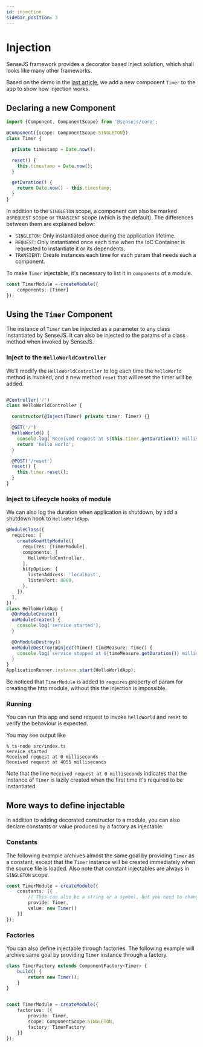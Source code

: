 ```yaml
---
id: injection
sidebar_position: 3
---
```


# Injection

SenseJS framework provides a decorator based inject solution, which shall looks like many other frameworks.

Based on the demo in the [last article](./hello-world.md), we add a new component `Timer` to the app to show
how injection works.


## Declaring a new Component

```typescript
import {Component, ComponentScope} from '@sensejs/core';

@Component({scope: ComponentScope.SINGLETON})
class Timer {

  private timestamp = Date.now();

  reset() {
    this.timestamp = Date.now();
  }

  getDuration() {
    return Date.now() - this.timestamp;
  }
}

```

In addition to the `SINGLETON` scope, a component can also be marked as`REQUEST` scope or `TRANSIENT` scope (which is
the default). The differences between them are explained below:

- `SINGLETON`: Only instantiated once during the application lifetime.
- `REQUEST`: Only instantiated once each time when the IoC Container is requested to instantiate it or its dependents.
- `TRANSIENT`:  Create instances each time for each param that needs such a component.

To make `Timer` injectable, it's necessary to list it in `components` of a module.

```typescript
const TimerModule = createModule({
    components: [Timer]
});
```




## Using the `Timer` Component

The instance of `Timer` can be injected as a parameter to any class instantiated by SenseJS. It can also
be injected to the params of a class method when invoked by SenseJS.

### Inject to the `HelloWorldController`

We'll modify the `HelloWorldController` to log each time the `helloWorld` method is invoked, and a new method `reset` that
will reset the timer will be added.

```typescript

@Controller('/')
class HelloWorldController {

  constructor(@Inject(Timer) private timer: Timer) {}

  @GET('/')
  helloWorld() {
    console.log(`Received request at ${this.timer.getDuration()} milliseconds`);
    return 'hello world';
  }

  @POST('/reset')
  reset() {
    this.timer.reset();
  }
}
```

### Inject to Lifecycle hooks of module

We can also log the duration when application is shutdown, by add a shutdown hook to `HelloWorldApp`.

```typescript
@ModuleClass({
  requires: [
    createKoaHttpModule({
      requires: [TimerModule],
      components: [
        HelloWorldController,
      ],
      httpOption: {
        listenAddress: 'localhost',
        listenPort: 8080,
      },
    }),
  ],
})
class HelloWorldApp {
  @OnModuleCreate()
  onModuleCreate() {
    console.log('service started');
  }

  @OnModuleDestroy()
  onModuleDestroy(@Inject(Timer) timeMeasure: Timer) {
    console.log(`service stopped at ${timeMeasure.getDuration()} milliseconds`);
  }
}
ApplicationRunner.instance.start(HelloWorldApp);
```

Be noticed that `TimerModule` is added to `requires` property of param for creating the http module, without this the
injection is impossible.

### Running

You can run this app and send request to invoke `helloWorld` and `reset` to verify the behaviour is expected.

You may see output like

```
% ts-node src/index.ts
service started
Received request at 0 milliseconds
Received request at 4055 milliseconds
```

Note that the line `Received request at 0 milliseconds` indicates that the instance of `Timer` is lazily created when
the first time it's required to be instantiated.

## More ways to define injectable

In addition to adding decorated constructor to a module, you can also declare constants or value produced by a factory
as injectable.

### Constants

The following example archives almost the same goal by providing `Timer` as a constant, except that the `Timer`
instance will be created immediately when the source file is loaded. Also note that constant injectables are always
in `SINGLETON` scope.

```typescript
const TimerModule = createModule({
    constants: [{
        // This can also be a string or a symbol, but you need to change corresponding param to `Inject` decorator
        provide: Timer,
        value: new Timer()
    }]
});
```


### Factories

You can also define injectable through factories. The following example will archive same goal by providing `Timer`
instance through a factory.

```typescript
class TimerFactory extends ComponentFactory<Timer> {
    build() {
        return new Timer();
    }
}


const TimerModule = createModule({
    factories: [{
        provide: Timer,
        scope: ComponentScope.SINGLETON,
        factory: TimerFactory
    }]
});
```






